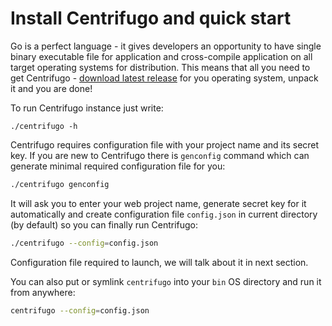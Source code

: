 # Install Centrifugo and quick start

Go is a perfect language - it gives developers an opportunity to have single binary executable file for
application and cross-compile application on all target operating systems for distribution. This means
that all you need to get Centrifugo - [download latest release](https://github.com/centrifugal/centrifugo/releases) for you operating system, unpack it and you
are done!

To run Centrifugo instance just write:

```
./centrifugo -h
```

Centrifugo requires configuration file with your project name and its secret key. If you
are new to Centrifugo there is `genconfig` command which can generate minimal required
configuration file for you:

```bash
./centrifugo genconfig
```

It will ask you to enter your web project name, generate secret key for it automatically
and create configuration file `config.json` in current directory (by default) so you can
finally run Centrifugo:

```bash
./centrifugo --config=config.json
```

Configuration file required to launch, we will talk about it in next section.

You can also put or symlink `centrifugo` into your `bin` OS directory and run it
from anywhere:

```bash
centrifugo --config=config.json
```